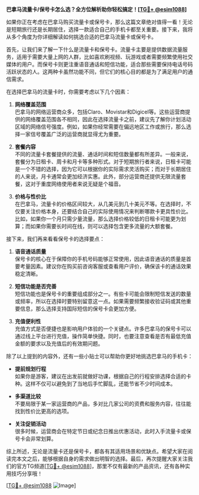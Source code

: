 **巴拿马流量卡/保号卡怎么选？全方位解析助你轻松搞定！[[TG💪+ @esim1088](https://t.me/s/esim1088)]**

如果你正在考虑在巴拿马购买流量卡或保号卡，那么这篇文章绝对值得一看！无论是短期旅行还是长期居住，选择一款适合自己的手机卡都至关重要。接下来，我将从多个角度为你详细解读如何挑选合适的巴拿马流量卡或保号卡。

首先，让我们来了解一下什么是流量卡和保号卡。流量卡主要是提供数据流量服务，适用于需要大量上网的人群，比如喜欢刷视频、玩游戏或者需要频繁使用社交媒体的用户。而保号卡则更注重语音通话和短信功能，适合那些需要保持电话号码活跃状态的人。这两种卡虽然功能不同，但它们的核心目的都是为了满足用户的通信需求。

在选择巴拿马的流量卡时，你需要考虑以下几个因素：

1. **网络覆盖范围**  
   巴拿马的网络运营商众多，包括Claro、Movistar和Digicel等。这些运营商提供的网络覆盖范围各不相同，因此在选择流量卡之前，建议先了解你计划活动区域的网络信号强度。例如，如果你经常需要在偏远地区工作或旅行，那么选择一家信号覆盖广泛的运营商就显得尤为重要。

2. **套餐内容**  
   不同的流量卡套餐提供的流量、通话时间和短信数量都有所差异。一般来说，套餐分为日租卡、周卡和月卡等多种形式。对于短期旅行者来说，日租卡可能是一个不错的选择，因为它可以根据你的实际需求灵活购买；而对于长期居住的人来说，月卡通常会更加经济实惠。此外，部分运营商还提供无限流量套餐，这对于重度网络使用者来说无疑是个福音。

3. **价格与性价比**  
   在巴拿马，流量卡的价格区间较大，从几美元到几十美元不等。在选择时，不仅要关注价格本身，还要结合自己的实际使用情况来判断哪款卡更具性价比。比如，如果你一个月只需少量流量，那么选择价格较低的日租卡可能更为划算；而如果你需要长时间在线，则可以选择包含更多流量的大额套餐。

接下来，我们再来看看保号卡的选择要点：

1. **语音通话质量**  
   保号卡的核心在于保障你的手机号码能够正常使用，因此语音通话的质量是首要考量因素。建议你在购买前咨询客服或查看用户评价，确保该卡的通话效果稳定清晰。

2. **短信功能是否完善**  
   短信功能也是保号卡的重要组成部分之一。有些卡可能会限制短信发送的数量或频率，所以在选择时要特别留意这一点。如果需要频繁接收验证码或其他重要信息，那么选择支持国际短信的保号卡会更加方便。

3. **充值便利性**  
   充值方式是否便捷也是影响用户体验的一个关键点。许多巴拿马的保号卡可以通过线上平台进行充值，操作简单快捷。同时，也要注意查看是否有最低充值金额的要求以及充值后的有效期问题。

除了以上提到的内容外，还有一些小贴士可以帮助你更好地挑选巴拿马的手机卡：

- **提前规划行程**  
  如果你是游客，建议在出发前就做好功课，根据自己的行程安排选择合适的卡种。这样不仅可以避免到了当地后手忙脚乱，还能节省不少时间成本。
  
- **多渠道比较**  
  不要局限于某一家运营商的产品，多对比几家公司的资费和服务内容，往往能找到性价比更高的选项。

- **关注促销活动**  
  很多时候，运营商会在特定节日或纪念日推出优惠活动，此时入手流量卡或保号卡会非常划算。

综上所述，无论是流量卡还是保号卡，都各有其适用场景和优缺点。希望大家在阅读完本文之后，能够根据自身的需求做出明智的选择。最后，再次提醒大家关注我们的官方TG频道[[TG💪+ @esim1088](https://t.me/s/esim1088)]，那里不仅有最新的产品资讯，还有各种实用技巧分享哦！

[[TG💪+ @esim1088](https://t.me/s/esim1088) ![Image](https://i.postimg.cc/4NQfJmqS/Snipaste-2025-05-13-00-14-12.png)]